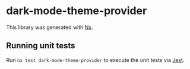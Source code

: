 # dark-mode-theme-provider

This library was generated with [Nx](https://nx.dev).

## Running unit tests

Run `nx test dark-mode-theme-provider` to execute the unit tests via [Jest](https://jestjs.io).
